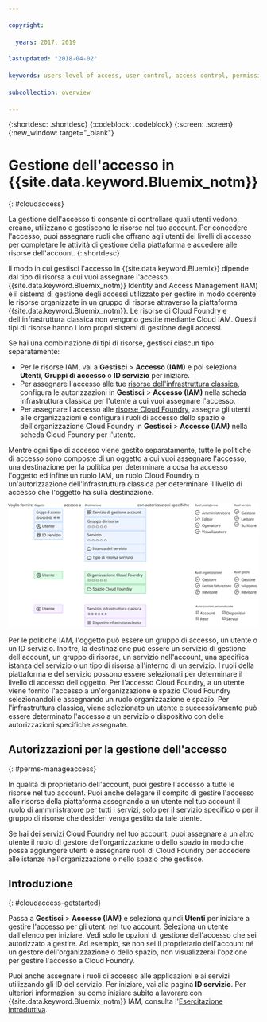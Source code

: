 ```yaml
---

copyright:

  years: 2017, 2019

lastupdated: "2018-04-02"

keywords: users level of access, user control, access control, permissions

subcollection: overview

---
```


{:shortdesc: .shortdesc}
{:codeblock: .codeblock}
{:screen: .screen}
{:new_window: target="_blank"}

# Gestione dell'accesso in {{site.data.keyword.Bluemix_notm}}
{: #cloudaccess}

La gestione dell'accesso ti consente di controllare quali utenti vedono, creano, utilizzano e gestiscono le risorse nel tuo account. Per concedere l'accesso, puoi assegnare ruoli che offrano agli utenti dei livelli di accesso per completare le attività di gestione della piattaforma e accedere alle risorse dell'account.
{: shortdesc}

Il modo in cui gestisci l'accesso in {{site.data.keyword.Bluemix}} dipende dal tipo di risorsa a cui vuoi assegnare l'accesso. {{site.data.keyword.Bluemix_notm}} Identity and Access Management (IAM) è il sistema di gestione degli accessi utilizzato per gestire in modo coerente le risorse organizzate in un gruppo di risorse attraverso la piattaforma {{site.data.keyword.Bluemix_notm}}. Le risorse di Cloud Foundry e dell'infrastruttura classica non vengono gestite mediante Cloud IAM. Questi tipi di risorse hanno i loro propri sistemi di gestione degli accessi. 

Se hai una combinazione di tipi di risorse, gestisci ciascun tipo separatamente: 

* Per le risorse IAM, vai a **Gestisci** &gt; **Accesso (IAM)** e poi seleziona **Utenti**, **Gruppi di accesso** o **ID servizio** per iniziare.
* Per assegnare l'accesso alle tue [risorse dell'infrastruttura classica](/docs/iam?topic=iam-infrapermission), configura le autorizzazioni in **Gestisci** > **Accesso (IAM)** nella scheda Infrastruttura classica per l'utente a cui vuoi assegnare l'accesso. 
* Per assegnare l'accesso alle [risorse Cloud Foundry](/docs/iam?topic=iam-cfaccess), assegna gli utenti alle organizzazioni e configura i ruoli di accesso dello spazio e dell'organizzazione Cloud Foundry in **Gestisci** > **Accesso (IAM)** nella scheda Cloud Foundry per l'utente.

Mentre ogni tipo di accesso viene gestito separatamente, tutte le politiche di accesso sono composte di un oggetto a cui vuoi assegnare l'accesso, una destinazione per la politica per determinare a cosa ha accesso l'oggetto ed infine un ruolo IAM, un ruolo Cloud Foundry o un'autorizzazione dell'infrastruttura classica per determinare il livello di accesso che l'oggetto ha sulla destinazione.

![Politiche di gestione dell'accesso utilizzando IAM, Cloud Foundry o le autorizzazioni dell'infrastruttura classica](images/access-management.svg "Come l'assegnazione delle politiche funziona a partire da un oggetto, selezionando una destinazione e poi assegnando un ruolo o un'autorizzazione")

Per le politiche IAM, l'oggetto può essere un gruppo di accesso, un utente o un ID servizio. Inoltre, la destinazione può essere un servizio di gestione dell'account, un gruppo di risorse, un servizio nell'account, una specifica istanza del servizio o un tipo di risorsa all'interno di un servizio. I ruoli della piattaforma e del servizio possono essere selezionati per determinare il livello di accesso dell'oggetto. Per l'accesso Cloud Foundry, a un utente viene fornito l'accesso a un'organizzazione e spazio Cloud Foundry selezionandoli e assegnando un ruolo organizzazione e spazio. Per l'infrastruttura classica, viene selezionato un utente e successivamente può essere determinato l'accesso a un servizio o dispositivo con delle autorizzazioni specifiche assegnate.

## Autorizzazioni per la gestione dell'accesso
{: #perms-manageaccess}

In qualità di proprietario dell'account, puoi gestire l'accesso a tutte le risorse nel tuo account. Puoi anche delegare il compito di gestire l'accesso alle risorse della piattaforma assegnando a un utente nel tuo account il ruolo di amministratore per tutti i servizi, solo per il servizio specifico o per il gruppo di risorse che desideri venga gestito da tale utente.

Se hai dei servizi Cloud Foundry nel tuo account, puoi assegnare a un altro utente il ruolo di gestore dell'organizzazione o dello spazio in modo che possa aggiungere utenti e assegnare ruoli di Cloud Foundry per accedere alle istanze nell'organizzazione o nello spazio che gestisce.


## Introduzione
{: #cloudaccess-getstarted}

Passa a **Gestisci** &gt; **Accesso (IAM)** e seleziona quindi **Utenti** per iniziare a gestire l'accesso per gli utenti nel tuo account. Seleziona un utente dall'elenco per iniziare. Vedi solo le opzioni di gestione dell'accesso che sei autorizzato a gestire. Ad esempio, se non sei il proprietario dell'account né un gestore dell'organizzazione o dello spazio, non visualizzerai l'opzione per gestire l'accesso a Cloud Foundry.

Puoi anche assegnare i ruoli di accesso alle applicazioni e ai servizi utilizzando gli ID del servizio. Per iniziare, vai alla pagina **ID servizio**. Per ulteriori informazioni su come iniziare subito a lavorare con {{site.data.keyword.Bluemix_notm}} IAM, consulta l'[Esercitazione introduttiva](/docs/iam?topic=iam-getstarted).
